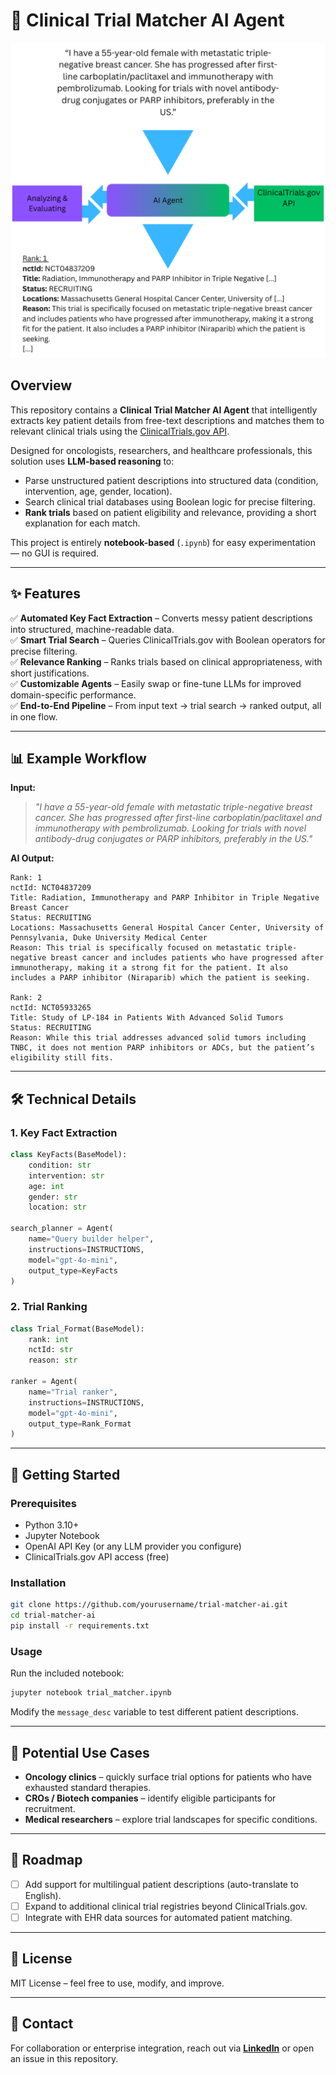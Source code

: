 
# 🧠 Clinical Trial Matcher AI Agent  

![Trial Matcher Workflow](./trial_matcher_example.png)

## Overview  
This repository contains a **Clinical Trial Matcher AI Agent** that intelligently extracts key patient details from free-text descriptions and matches them to relevant clinical trials using the [ClinicalTrials.gov API](https://clinicaltrials.gov/).  

Designed for oncologists, researchers, and healthcare professionals, this solution uses **LLM-based reasoning** to:  
- Parse unstructured patient descriptions into structured data (condition, intervention, age, gender, location).  
- Search clinical trial databases using Boolean logic for precise filtering.  
- **Rank trials** based on patient eligibility and relevance, providing a short explanation for each match.  

This project is entirely **notebook-based** (`.ipynb`) for easy experimentation — no GUI is required.  

---

## ✨ Features  
✅ **Automated Key Fact Extraction** – Converts messy patient descriptions into structured, machine-readable data.  
✅ **Smart Trial Search** – Queries ClinicalTrials.gov with Boolean operators for precise filtering.  
✅ **Relevance Ranking** – Ranks trials based on clinical appropriateness, with short justifications.  
✅ **Customizable Agents** – Easily swap or fine-tune LLMs for improved domain-specific performance.  
✅ **End-to-End Pipeline** – From input text → trial search → ranked output, all in one flow.  

---

## 📊 Example Workflow  

**Input:**  
> *"I have a 55-year-old female with metastatic triple-negative breast cancer. She has progressed after first-line carboplatin/paclitaxel and immunotherapy with pembrolizumab. Looking for trials with novel antibody-drug conjugates or PARP inhibitors, preferably in the US."*

**AI Output:**  
```
Rank: 1
nctId: NCT04837209
Title: Radiation, Immunotherapy and PARP Inhibitor in Triple Negative Breast Cancer
Status: RECRUITING
Locations: Massachusetts General Hospital Cancer Center, University of Pennsylvania, Duke University Medical Center
Reason: This trial is specifically focused on metastatic triple-negative breast cancer and includes patients who have progressed after immunotherapy, making it a strong fit for the patient. It also includes a PARP inhibitor (Niraparib) which the patient is seeking.

Rank: 2
nctId: NCT05933265
Title: Study of LP-184 in Patients With Advanced Solid Tumors
Status: RECRUITING
Reason: While this trial addresses advanced solid tumors including TNBC, it does not mention PARP inhibitors or ADCs, but the patient’s eligibility still fits.
```

---

## 🛠️ Technical Details  

### 1. **Key Fact Extraction**
```python
class KeyFacts(BaseModel):
    condition: str
    intervention: str
    age: int
    gender: str
    location: str

search_planner = Agent(
    name="Query builder helper",
    instructions=INSTRUCTIONS,
    model="gpt-4o-mini",
    output_type=KeyFacts
)
```

### 2. **Trial Ranking**
```python
class Trial_Format(BaseModel):
    rank: int
    nctId: str
    reason: str

ranker = Agent(
    name="Trial ranker",
    instructions=INSTRUCTIONS,
    model="gpt-4o-mini",
    output_type=Rank_Format
)
```

---

## 🚀 Getting Started  

### Prerequisites  
- Python 3.10+  
- Jupyter Notebook  
- OpenAI API Key (or any LLM provider you configure)  
- ClinicalTrials.gov API access (free)  

### Installation  
```bash
git clone https://github.com/yourusername/trial-matcher-ai.git
cd trial-matcher-ai
pip install -r requirements.txt
```

### Usage  
Run the included notebook:  
```bash
jupyter notebook trial_matcher.ipynb
```

Modify the `message_desc` variable to test different patient descriptions.  

---

## 🤝 Potential Use Cases  
- **Oncology clinics** – quickly surface trial options for patients who have exhausted standard therapies.  
- **CROs / Biotech companies** – identify eligible participants for recruitment.  
- **Medical researchers** – explore trial landscapes for specific conditions.  

---

## 📌 Roadmap  
- [ ] Add support for multilingual patient descriptions (auto-translate to English).  
- [ ] Expand to additional clinical trial registries beyond ClinicalTrials.gov.  
- [ ] Integrate with EHR data sources for automated patient matching.  

---

## 📄 License  
MIT License – feel free to use, modify, and improve.  

---

## 💬 Contact  
For collaboration or enterprise integration, reach out via **[LinkedIn](https://www.linkedin.com)** or open an issue in this repository.  
